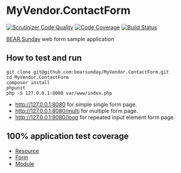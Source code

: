 # MyVendor.ContactForm

[![Scrutinizer Code Quality](https://scrutinizer-ci.com/g/ray-di/Ray.WebFormModule/badges/quality-score.png?b=1.x)](https://scrutinizer-ci.com/g/ray-di/Ray.WebFormModule/?branch=1.x)
[![Code Coverage](https://scrutinizer-ci.com/g/ray-di/Ray.WebFormModule/badges/coverage.png?b=1.x)](https://scrutinizer-ci.com/g/ray-di/Ray.WebFormModule/?branch=1.x)
[![Build Status](https://travis-ci.org/bearsunday/MyVendor.ContactForm.svg?branch=master)](https://travis-ci.org/bearsunday/MyVendor.ContactForm)

[BEAR.Sunday](http://bearsunday.github.io/) web form sample application

## How to test and run

```
git clone git@github.com:bearsunday/MyVendor.ContactForm.git
cd MyVendor.ContactForm
composer install
phpunit
php -S 127.0.0.1:8080 var/www/index.php
```

 * http://127.0.0.1:8080 for simple single form page.
 * http://127.0.0.1:8080/multi for multiple form page.
 * http://127.0.0.1:8080/loop for repeated input element form page.
 
## 100% application test coverage

 * [Resource](https://github.com/bearsunday/MyVendor.ContactForm/tree/master/tests/Resource)
 * [Form](https://github.com/bearsunday/MyVendor.ContactForm/tree/master/tests/Form)
 * [Module](https://github.com/bearsunday/MyVendor.ContactForm/tree/master/tests/Module)
